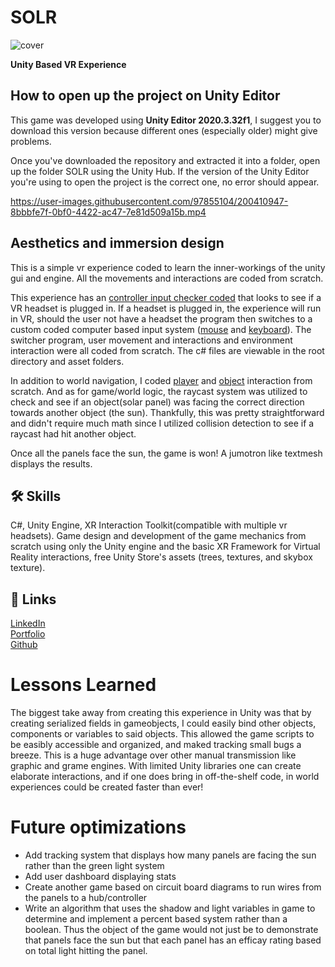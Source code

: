 # SOLR

![cover](https://user-images.githubusercontent.com/97855104/200453500-dd0e0823-1e27-4056-b28b-3d75d033d9a0.png)

**Unity Based VR Experience**

## How to open up the project on Unity Editor
This game was developed using **Unity Editor 2020.3.32f1**, I suggest you to download this version because different ones (especially older) might give problems.

Once you've downloaded the repository and extracted it into a folder, open up the folder SOLR using the Unity Hub. If the version of the Unity Editor you're using to open the project is the correct one, no error should appear.

https://user-images.githubusercontent.com/97855104/200410947-8bbbfe7f-0bf0-4422-ac47-7e81d509a15b.mp4

## Aesthetics and immersion design

This is a simple vr experience coded to learn the inner-workings of the unity gui and engine. All the movements and interactions are coded from scratch.

This experience has an [controller input checker coded](https://github.com/ronaldconn/SOLR/blob/main/Assets/Scripts/DetectVR.cs) that looks to see if a VR headset is plugged in. If a headset is plugged in, the experience will run in VR, should the user not have a headset the program then switches to a custom coded computer based input system ([mouse](https://github.com/ronaldconn/SOLR/blob/main/Assets/Scripts/MouseLook.cs) and [keyboard](https://github.com/ronaldconn/SOLR/blob/main/Assets/PlayerMovement.cs)). The switcher program, user movement and interactions and environment interaction were all coded from scratch. The c# files are viewable in the root directory and asset folders.

In addition to world navigation, I coded [player](https://github.com/ronaldconn/SOLR/blob/main/Assets/Scripts/PlayerInteractionController.cs) and [object](https://github.com/ronaldconn/SOLR/blob/main/Assets/Scripts/Interactable.cs) interaction from scratch. And as for game/world logic, the raycast system was utilized to check and see if an object(solar panel) was facing the correct direction towards another object (the sun). Thankfully, this was pretty straightforward and didn't require much math since I utilized collision detection to see if a raycast had hit another object.

Once all the panels face the sun, the game is won! A jumotron like textmesh displays the results.


## 🛠 Skills

C#, Unity Engine, XR Interaction Toolkit(compatible with multiple vr headsets). Game design and development of the game mechanics from scratch using only the Unity engine and the basic XR Framework for Virtual Reality interactions, free Unity Store's assets (trees, textures, and skybox texture).

## 🔗 Links

[LinkedIn](https://www.linkedin.com/in/aaronclamp/)</br>
[Portfolio](https://aaronclamp.netlify.app/)</br>
[Github](https://github.com/ronaldconn/)
 
# Lessons Learned

The biggest take away from creating this experience in Unity was that by creating serialized fields in gameobjects, I could easily bind other objects, components or variables to said objects. This allowed the game scripts to be easibly accessible and organized, and maked tracking small bugs a breeze. This is a huge advantage over other manual transmission like graphic and grame engines. With limited Unity libraries one can create elaborate interactions, and if one does bring in off-the-shelf code, in world experiences could be created faster than ever!

# Future optimizations

- Add tracking system that displays how many panels are facing the sun rather than the green light system
- Add user dashboard displaying stats
- Create another game based on circuit board diagrams to run wires from the panels to a hub/controller
- Write an algorithm that uses the shadow and light variables in game to determine and implement a percent based system rather than a boolean. Thus the object of the game would not just be to demonstrate that panels face the sun but that each panel has an efficay rating based on total light hitting the panel.
